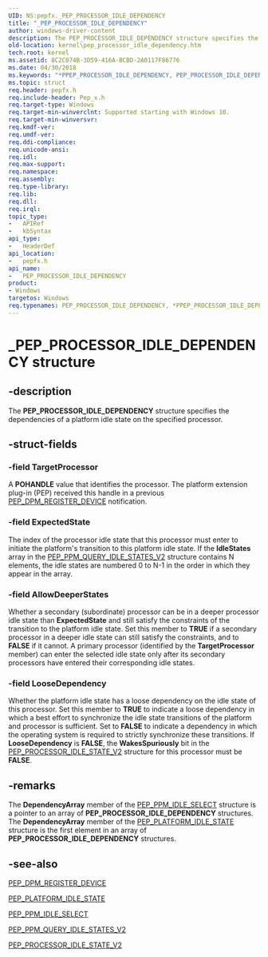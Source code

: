 ```yaml
---
UID: NS:pepfx._PEP_PROCESSOR_IDLE_DEPENDENCY
title: "_PEP_PROCESSOR_IDLE_DEPENDENCY"
author: windows-driver-content
description: The PEP_PROCESSOR_IDLE_DEPENDENCY structure specifies the dependencies of a platform idle state on the specified processor.
old-location: kernel\pep_processor_idle_dependency.htm
tech.root: kernel
ms.assetid: 8C2C074B-3D59-416A-BCBD-2A0117F86776
ms.date: 04/30/2018
ms.keywords: "*PPEP_PROCESSOR_IDLE_DEPENDENCY, PEP_PROCESSOR_IDLE_DEPENDENCY, PEP_PROCESSOR_IDLE_DEPENDENCY structure [Kernel-Mode Driver Architecture], PPEP_PROCESSOR_IDLE_DEPENDENCY, PPEP_PROCESSOR_IDLE_DEPENDENCY structure pointer [Kernel-Mode Driver Architecture], _PEP_PROCESSOR_IDLE_DEPENDENCY, kernel.pep_processor_idle_dependency, pepfx/PEP_PROCESSOR_IDLE_DEPENDENCY, pepfx/PPEP_PROCESSOR_IDLE_DEPENDENCY"
ms.topic: struct
req.header: pepfx.h
req.include-header: Pep_x.h
req.target-type: Windows
req.target-min-winverclnt: Supported starting with Windows 10.
req.target-min-winversvr: 
req.kmdf-ver: 
req.umdf-ver: 
req.ddi-compliance: 
req.unicode-ansi: 
req.idl: 
req.max-support: 
req.namespace: 
req.assembly: 
req.type-library: 
req.lib: 
req.dll: 
req.irql: 
topic_type:
-	APIRef
-	kbSyntax
api_type:
-	HeaderDef
api_location:
-	pepfx.h
api_name:
-	PEP_PROCESSOR_IDLE_DEPENDENCY
product:
- Windows
targetos: Windows
req.typenames: PEP_PROCESSOR_IDLE_DEPENDENCY, *PPEP_PROCESSOR_IDLE_DEPENDENCY
---
```


# _PEP_PROCESSOR_IDLE_DEPENDENCY structure


## -description


The <b>PEP_PROCESSOR_IDLE_DEPENDENCY</b> structure specifies the dependencies of a platform idle state on the specified processor.


## -struct-fields




### -field TargetProcessor

A <b>POHANDLE</b> value that identifies the processor. The platform extension plug-in (PEP) received this handle in a previous <a href="https://msdn.microsoft.com/library/windows/hardware/mt186849">PEP_DPM_REGISTER_DEVICE</a> notification.


### -field ExpectedState

The index of the processor idle state that this processor must enter to initiate the platform's transition to this platform idle state. If the <b>IdleStates</b> array in the <a href="https://msdn.microsoft.com/library/windows/hardware/mt186824">PEP_PPM_QUERY_IDLE_STATES_V2</a> structure contains N elements, the idle states are numbered 0 to N-1 in the order in which they appear in the array.


### -field AllowDeeperStates

Whether a secondary (subordinate) processor can be in a deeper processor idle state than <b>ExpectedState</b> and still satisfy the constraints of the transition to the platform idle state. Set this member to <b>TRUE</b> if a secondary processor in a deeper idle state can still satisfy the constraints, and to <b>FALSE</b> if it cannot. A primary processor (identified by the <b>TargetProcessor</b> member) can enter the selected idle state only after its secondary processors have entered their corresponding idle states.


### -field LooseDependency

Whether the platform idle state has a loose dependency on the idle state of this processor. Set this member to <b>TRUE</b> to indicate a loose dependency in which a best effort to synchronize the idle state transitions of the platform and processor is sufficient. Set to <b>FALSE</b> to indicate a dependency in which the operating system is required to strictly synchronize these transitions. If <b>LooseDependency</b> is <b>FALSE</b>, the <b>WakesSpuriously</b> bit in the <a href="https://msdn.microsoft.com/library/windows/hardware/mt186836">PEP_PROCESSOR_IDLE_STATE_V2</a> structure for this processor must be <b>FALSE</b>.


## -remarks



The <b>DependencyArray</b> member of the <a href="https://msdn.microsoft.com/library/windows/hardware/mt629120">PEP_PPM_IDLE_SELECT</a> structure is a pointer to an array of <b>PEP_PROCESSOR_IDLE_DEPENDENCY</b> structures. The <b>DependencyArray</b> member of the <a href="https://msdn.microsoft.com/library/windows/hardware/mt186794">PEP_PLATFORM_IDLE_STATE</a> structure is the first element in an array of <b>PEP_PROCESSOR_IDLE_DEPENDENCY</b> structures.




## -see-also




<a href="https://msdn.microsoft.com/library/windows/hardware/mt186849">PEP_DPM_REGISTER_DEVICE</a>



<a href="https://msdn.microsoft.com/library/windows/hardware/mt186794">PEP_PLATFORM_IDLE_STATE</a>



<a href="https://msdn.microsoft.com/library/windows/hardware/mt629120">PEP_PPM_IDLE_SELECT</a>



<a href="https://msdn.microsoft.com/library/windows/hardware/mt186824">PEP_PPM_QUERY_IDLE_STATES_V2</a>



<a href="https://msdn.microsoft.com/library/windows/hardware/mt186836">PEP_PROCESSOR_IDLE_STATE_V2</a>
 

 

